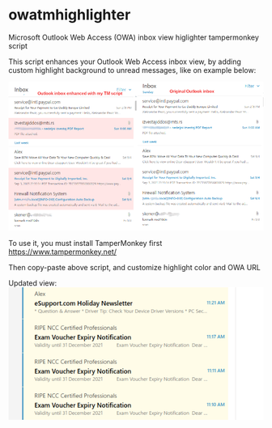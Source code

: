 # owatmhighlighter
Microsoft Outlook Web Access (OWA)  inbox view higlighter tampermonkey script

This script enhances your Outlook Web Access inbox view, by adding custom highlight 
background to unread messages, like on example below:

![Preview](https://github.com/acosonic/owatmhighlighter/raw/main/outlook.png)

To use it, you must install TamperMonkey first
https://www.tampermonkey.net/

Then copy-paste above script, and customize highlight color and OWA URL

Updated view:
![Preview](https://github.com/acosonic/owatmhighlighter/raw/main/2021-12-28_14-23.png)
